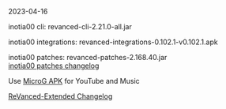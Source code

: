 2023-04-16
  
inotia00 cli: revanced-cli-2.21.0-all.jar  

inotia00 integrations: revanced-integrations-0.102.1-v0.102.1.apk  

inotia00 patches: revanced-patches-2.168.40.jar  
[inotia00 patches changelog](https://github.com/inotia00/revanced-patches/releases/tag/v2.168.40)  

Use [MicroG APK](https://github.com/inotia00/VancedMicroG/releases/latest/download/microg.apk) for YouTube and Music

[ReVanced-Extended Changelog](https://github.com/Kingsmanvn-Official/ReVanced-Extended/blob/main/changelog.md)
